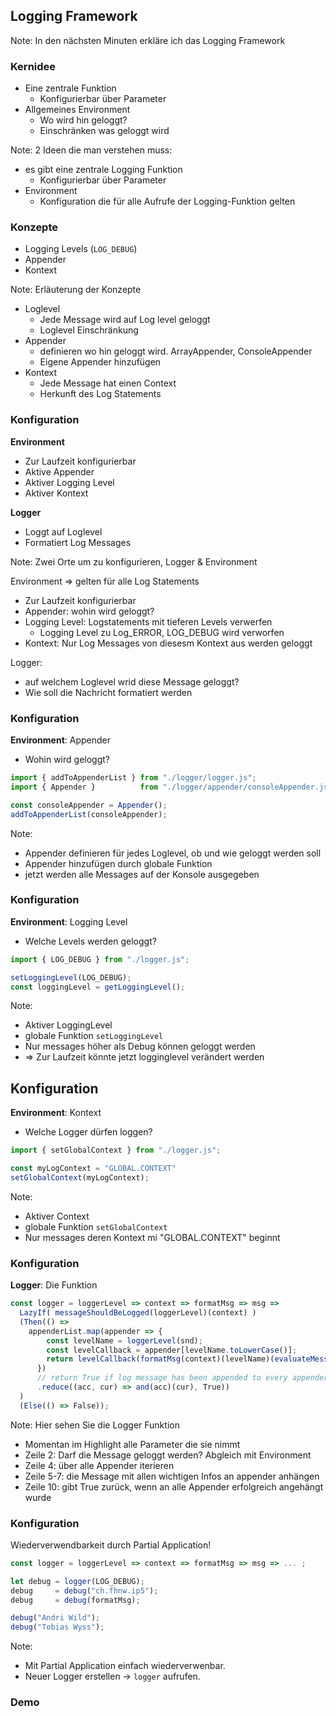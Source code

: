 ## Logging Framework
Note:
In den nächsten Minuten erkläre ich das Logging Framework




### Kernidee
* Eine zentrale Funktion                   <!-- .elements class="fragment" data-fragment-index="1" -->
  * Konfigurierbar über Parameter 
* Allgemeines Environment                  <!-- .elements class="fragment" data-fragment-index="2" --> 
    * Wo wird hin geloggt? 
    * Einschränken was geloggt wird 

Note:
2 Ideen die man verstehen muss:
* es gibt eine zentrale Logging Funktion
  * Konfigurierbar über Parameter
* Environment 
  * Konfiguration die für alle Aufrufe der Logging-Funktion gelten



### Konzepte
<ul>
<li> Logging Levels (<code>LOG_DEBUG</code>)</li>   <!-- .elements class="fragment" data-fragment-index="1" -->
<li> Appender </li>                               <!-- .elements class="fragment" data-fragment-index="2" -->
<li> Kontext </li>                                <!-- .elements class="fragment" data-fragment-index="3" -->
</ul>

Note:
Erläuterung der Konzepte
* Loglevel
  * Jede Message wird auf Log level geloggt 
  * Loglevel Einschränkung
* Appender
  * definieren wo hin geloggt wird. ArrayAppender, ConsoleAppender
  * Eigene Appender hinzufügen
* Kontext
  * Jede Message hat einen Context
  * Herkunft des Log Statements




### Konfiguration
__Environment__                           <!-- .elements class="fragment" data-fragment-index="1" -->
* Zur Laufzeit konfigurierbar             <!-- .elements class="fragment" data-fragment-index="3" -->
* Aktive Appender                         <!-- .elements class="fragment" data-fragment-index="3" -->
* Aktiver Logging Level                   <!-- .elements class="fragment" data-fragment-index="4" -->
* Aktiver Kontext                         <!-- .elements class="fragment" data-fragment-index="5" -->

__Logger__                                <!-- .elements class="fragment" data-fragment-index="1" -->
* Loggt auf Loglevel                      <!-- .elements class="fragment" data-fragment-index="6" -->
* Formatiert Log Messages                 <!-- .elements class="fragment" data-fragment-index="7" -->

Note:
Zwei Orte um zu konfigurieren, Logger & Environment

Environment => gelten für alle Log Statements
* Zur Laufzeit konfigurierbar 
* Appender: wohin wird geloggt?
* Logging Level: Logstatements mit tieferen Levels verwerfen
  * Logging Level zu Log_ERROR, LOG_DEBUG wird verworfen
* Kontext: Nur Log Messages von diesesm Kontext aus werden geloggt

Logger:
* auf welchem Loglevel wrid diese Message geloggt?
* Wie soll die Nachricht formatiert werden




### Konfiguration
__Environment__: Appender
* Wohin wird geloggt?

```js [4-5] 
import { addToAppenderList } from "./logger/logger.js";
import { Appender }          from "./logger/appender/consoleAppender.js";

const consoleAppender = Appender();
addToAppenderList(consoleAppender);
```

Note:
* Appender definieren für jedes Loglevel, ob und wie geloggt werden soll
* Appender hinzufügen durch globale Funktion
* jetzt werden alle Messages auf der Konsole ausgegeben




### Konfiguration
__Environment__: Logging Level
* Welche Levels werden geloggt?

```js [3-4] 
import { LOG_DEBUG } from "./logger.js";

setLoggingLevel(LOG_DEBUG);
const loggingLevel = getLoggingLevel();
```

Note:
* Aktiver LoggingLevel 
* globale Funktion `setLoggingLevel`
* Nur messages höher als Debug können geloggt werden
* => Zur Laufzeit könnte jetzt logginglevel verändert werden




## Konfiguration
__Environment__: Kontext 
 * Welche Logger dürfen loggen?

```js [3-4] 
import { setGlobalContext } from "./logger.js";

const myLogContext = "GLOBAL.CONTEXT"
setGlobalContext(myLogContext);
```

Note:
* Aktiver Context 
* globale Funktion `setGlobalContext`
* Nur messages deren Kontext mi "GLOBAL.CONTEXT" beginnt




### Konfiguration
__Logger__: Die Funktion
```js [1|2|4|5-7|9-10]
const logger = loggerLevel => context => formatMsg => msg =>
  LazyIf( messageShouldBeLogged(loggerLevel)(context) )
  (Then(() =>
    appenderList.map(appender => {
        const levelName = loggerLevel(snd);
        const levelCallback = appender[levelName.toLowerCase()];
        return levelCallback(formatMsg(context)(levelName)(evaluateMessage(msg)))
      })
      // return True if log message has been appended to every appender
      .reduce((acc, cur) => and(acc)(cur), True)) 
  )
  (Else(() => False));
```

Note:
Hier sehen Sie die Logger Funktion
* Momentan im Highlight alle Parameter die sie nimmt
* Zeile 2: Darf die Message geloggt werden? Abgleich mit Environment 
* Zeile 4: über alle Appender iterieren 
* Zeile 5-7: die Message mit allen wichtigen Infos an appender anhängen
* Zeile 10: gibt True zurück, wenn an alle Appender erfolgreich angehängt wurde




### Konfiguration
Wiederverwendbarkeit durch Partial Application!
```js [3|4|5|7-8]
const logger = loggerLevel => context => formatMsg => msg => ... ;

let debug = logger(LOG_DEBUG);
debug     = debug("ch.fhnw.ip5");
debug     = debug(formatMsg);

debug("Andri Wild");
debug("Tobias Wyss");
```

Note:
* Mit Partial Application einfach wiederverwenbar.
* Neuer Logger erstellen -> `logger` aufrufen.




### Demo
<iframe style="border: none" width="100%" height="600" data-src="https://wildwyss.github.io/ip5-overview/contrib/p5_wild_wyss/src/logger/example/loggerExample.html" data-preload></iframe>
